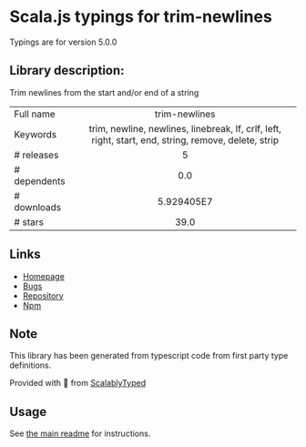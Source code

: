 
# Scala.js typings for trim-newlines

Typings are for version 5.0.0

## Library description:
Trim newlines from the start and/or end of a string

|                    |                 |
| ------------------ | :-------------: |
| Full name          | trim-newlines |
| Keywords           | trim, newline, newlines, linebreak, lf, crlf, left, right, start, end, string, remove, delete, strip |
| # releases         | 5 |
| # dependents       | 0.0 |
| # downloads        | 5.929405E7 |
| # stars            | 39.0 |

## Links
- [Homepage](https://github.com/sindresorhus/trim-newlines#readme)
- [Bugs](https://github.com/sindresorhus/trim-newlines/issues)
- [Repository](https://github.com/sindresorhus/trim-newlines)
- [Npm](https://www.npmjs.com/package/trim-newlines)
    


## Note
This library has been generated from typescript code from first party type definitions.

Provided with :purple_heart: from [ScalablyTyped](https://github.com/oyvindberg/ScalablyTyped)

## Usage
See [the main readme](../../readme.md) for instructions.


